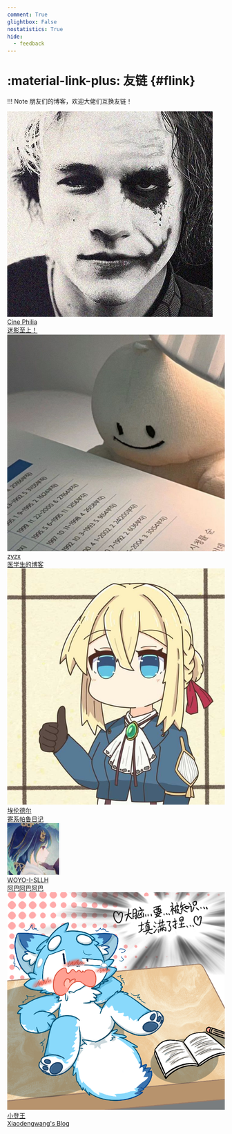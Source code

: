 ```yaml
---
comment: True
glightbox: False
nostatistics: True
hide:
  - feedback
---
```


# :material-link-plus: 友链 {#flink}

!!! Note
    朋友们的博客，欢迎大佬们互换友链！

<div class="flink-list">

<div class="flink-list-item">
    <a href="https://cine-philia.github.io/" title="Cine Philia" target="_blank">
        <div class="flink-item-icon">
            <img src="./assets/images/links/cine-philia.png" alt="Cine Philia">
        </div>
        <div class="flink-item-name heti-skip">Cine Philia</div>
        <div class="flink-item-desc">迷影至上！</div>
    </a>
</div>

<div class="flink-list-item">
    <a href="http://8.130.104.118:8090/" title="zyzx" target="_blank">
        <div class="flink-item-icon">
            <img src="./assets/images/links/zyzx.jpg" alt="zyzx">
        </div>
        <div class="flink-item-name heti-skip">zyzx</div>
        <div class="flink-item-desc">医学生的博客</div>
    </a>
</div>

<div class="flink-list-item">
    <a href="https://earendelh.github.io/" title="埃伦德尔" target="_blank">
        <div class="flink-item-icon">
            <img src="./assets/images/links/wzh.jpg" alt="埃伦德尔">
        </div>
        <div class="flink-item-name heti-skip">埃伦德尔</div>
        <div class="flink-item-desc">寄系帕鲁日记</div>
    </a>
</div>

<div class="flink-list-item">
    <a href="https://woyo-i-sllh.github.io/" title="WOYO-I-SLLH" target="_blank">
        <div class="flink-item-icon">
            <img src="./assets/images/links/wy.jpg" alt="WOYO-I-SLLH">
        </div>
        <div class="flink-item-name heti-skip">WOYO-I-SLLH</div>
        <div class="flink-item-desc">阿巴阿巴阿巴</div>
    </a>
</div>

<div class="flink-list-item">
    <a href="https://xiaodengwang01.github.io/" title="小登王" target="_blank">
        <div class="flink-item-icon">
            <img src="./assets/images/links/wdy.jpeg" alt="小登王">
        </div>
        <div class="flink-item-name heti-skip">小登王</div>
        <div class="flink-item-desc">Xiaodengwang's Blog</div>
    </a>
</div>

</div>